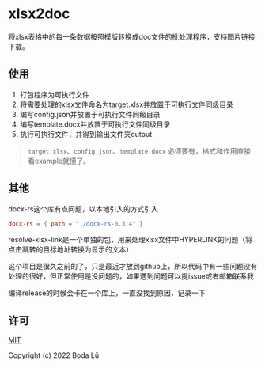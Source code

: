 # xlsx2doc
将xlsx表格中的每一条数据按照模版转换成doc文件的批处理程序，支持图片链接下载。

## 使用
1. 打包程序为可执行文件
2. 将需要处理的xlsx文件命名为target.xlsx并放置于可执行文件同级目录
3. 编写config.json并放置于可执行文件同级目录
4. 编写template.docx并放置于可执行文件同级目录
5. 执行可执行文件，并得到输出文件夹output

> `target.xlsx`、`config.json`、`template.docx` 必须要有，格式和作用直接看example就懂了。

## 其他
docx-rs这个库有点问题，以本地引入的方式引入

``` toml
docx-rs = { path = "./docx-rs-0.3.4" }
```

resolve-xlsx-link是一个单独的包，用来处理xlsx文件中HYPERLINK的问题（将点击跳转的目标地址转换为显示的文本）

这个项目是很久之前的了，只是最近才放到github上，所以代码中有一些问题没有处理的很好，但正常使用是没问题的，如果遇到问题可以提issue或者邮箱联系我

编译release的时候会卡在一个库上，一直没找到原因，记录一下

## 许可

[MIT](./LICENSE)

Copyright (c) 2022 Boda Lü
